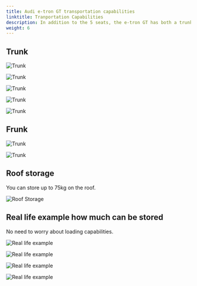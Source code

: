```yaml
---
title: Audi e-tron GT transportation capabilities
linktitle: Tranportation Capabilities
description: In addition to the 5 seats, the e-tron GT has both a trunk and a frunk in addition to roof storage.
weight: 6
---
```



## Trunk

![Trunk](trunk_1.jpg "Trunk Audi e-tron GT")

![Trunk](trunk_5.jpg "Trunk Audi e-tron GT")

![Trunk](trunk_3.jpg "The seats have a 40-20-40 confiuguration")

![Trunk](trunk_4.jpg "The seats have a 40-20-40 confiuguration")

![Trunk](trunk_2.jpg "The seats have a 40-20-40 confiuguration")

## Frunk

![Trunk](frunk_1.jpg "Frunk Audi e-tron GT")

![Trunk](frunk_2.jpg "The frunk can be opened from a button on drivers door")

## Roof storage

You can store up to 75kg on the roof.

![Roof Storage](roof_storage_1.jpg "e-tron GT with roof box")

## Real life example how much can be stored

No need to worry about loading capabilities. 

![Real life example](reallife1.jpg "Real life example of storage capacity")

![Real life example](reallife2.jpg "Real life example of storage capacity")

![Real life example](reallife3.jpg "Real life example of storage capacity, 32 bottles in frunk")

![Real life example](reallife4.jpg "Real life example of storage capacity")
